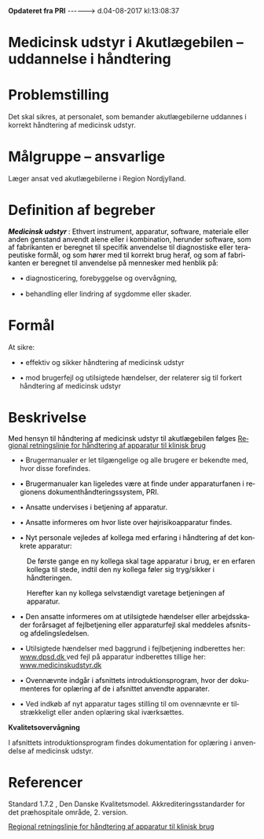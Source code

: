 <!--
.. title: medicinsk-udstyr-i-akutlaegebilen-uddannelse-i-handtering
.. slug: medicinsk-udstyr-i-akutlaegebilen-uddannelse-i-handtering
.. date: 2017-08-04 13:08:38 UTC+02:00
.. tags: 
.. category: 
.. link: 
.. description: 
.. type: text
.. hidetitle: True
-->

<div class="alert alert-success" role="alert"><b>Opdateret fra PRI</b>  ------>  d.04-08-2017  kl:13:08:37</div>

<div class="document" id="U1c74bfa4571a4b64af64e8ff02277f71" lang="da-DK" xml:lang="da-DK" xmlns="http://www.w3.org/1999/xhtml">
 <h1 class="~clause~ Titeloverskrift">
  <span>
   Medicinsk udstyr i Akutlægebilen – uddannelse i håndtering
  </span>
 </h1>
 <p class="~clause~ Brdtekst">
 </p>
 <h1 class="~clause~ Overskrift1" id="a_d5dc910c7bb14cbb923d647a4e6283b9">
  <span>
   Problemstilling
  </span>
 </h1>
 <p class="~clause~ Brdtekst">
  <span>
   Det skal sikres, at personalet, som bemander akutlægebilerne uddannes i korrekt håndtering af medicinsk udstyr.
  </span>
 </p>
 <p class="~clause~ Brdtekst">
 </p>
 <h1 class="~clause~ Overskrift1" id="a_26d64656c8374f5da900faeef004c8c5">
  <span>
   Målgruppe – ansvarlige
  </span>
 </h1>
 <p class="~clause~ Brdtekst">
  <span>
   Læger ansat ved akutlægebilerne i Region Nordjylland.
  </span>
 </p>
 <p class="~clause~ Brdtekst">
 </p>
 <h1 class="~clause~ Overskrift1" id="a_25845cc54a494df2ba30259c704ca317">
  <span>
   Definition af begreber
  </span>
 </h1>
 <p class="~clause~ Normal" style="line-height: 115%;">
  <span style="font-weight: bold; font-style: italic; color: #000;">
   Medicinsk udstyr
  </span>
  <span style="color: #000;">
   : Ethvert instrument, apparatur, software, materiale eller anden genstand anvendt alene eller i kombination, herunder software, som af fabrikanten er beregnet til specifik anvendelse til diagnostiske eller terapeutiske formål, og som hører med til korrekt brug heraf, og som af fabrikanten er beregnet til anvendelse på mennesker med henblik på:
  </span>
 </p>
 <ul class="list47">
  <li>
   <p class="~clause~ Opstilling-punkttegn level0" style="line-height: 115%;">
    <span class="item">
     •
    </span>
    <span>
     diagnosticering, forebyggelse og overvågning,
    </span>
   </p>
  </li>
  <li>
   <p class="~clause~ Opstilling-punkttegn level0" style="line-height: 115%;">
    <span class="item">
     •
    </span>
    <span>
     behandling eller lindring af sygdomme eller skader.
    </span>
   </p>
  </li>
 </ul>
 <p class="~clause~ Opstilling-punkttegn" style="line-height: 115%;">
 </p>
 <h1 class="~clause~ Overskrift1" id="a_518aa418bda54c8c93c3a0f93008faac">
  <span>
   Formål
  </span>
 </h1>
 <p class="~clause~ Brdtekst">
  <span>
   At sikre:
  </span>
 </p>
 <ul class="list47">
  <li>
   <p class="~clause~ Opstilling-punkttegn level0">
    <span class="item">
     •
    </span>
    <span>
     effektiv og sikker håndtering af medicinsk udstyr
    </span>
   </p>
  </li>
  <li>
   <p class="~clause~ Opstilling-punkttegn level0">
    <span class="item">
     •
    </span>
    <span>
     mod brugerfejl og utilsigtede hændelser, der relaterer sig til forkert håndtering af medicinsk udstyr
    </span>
   </p>
  </li>
 </ul>
 <p class="~clause~ Brdtekst">
 </p>
 <h1 class="~clause~ Overskrift1" id="a_6a5a65cc76ce4f6d94f2ce4f169cc0ac">
  <span>
   Beskrivelse
  </span>
 </h1>
 <p class="~clause~ Normal" style="margin-bottom: 3pt; line-height: 100%;">
 </p>
 <p class="~clause~ Normal" style="margin-bottom: 3pt; line-height: 100%;">
  <span style="color: #000;">
   Med hensyn til håndtering af medicinsk udstyr til akutlægebilen følges
  </span>
  <a href="http://pri.rn.dk/pri/Sider/e4274897-ee79-4218-9dd7-2d3da7988348.aspx?sf=4847f245-93aa-4ae7-95d5-1663ee5a48cf">
   <span class="Hyperlink">
    Regional retningslinje for håndtering af apparatur til klinisk brug
   </span>
  </a>
 </p>
 <p class="~clause~ Normal" style="margin-bottom: 3pt; line-height: 100%;">
 </p>
 <ul class="list47">
  <li>
   <p class="~clause~ Opstilling-punkttegn level0">
    <span class="item">
     •
    </span>
    <span>
     Brugermanualer er let tilgængelige og alle brugere er bekendte med, hvor disse forefindes.
    </span>
   </p>
  </li>
  <li>
   <p class="~clause~ Opstilling-punkttegn level0">
    <span class="item">
     •
    </span>
    <span style="color: #000;">
     Brugermanualer kan ligeledes være at finde under apparaturfanen i regionens dokumenthåndteringssystem, PRI.
    </span>
   </p>
  </li>
  <li>
   <p class="~clause~ Opstilling-punkttegn level0">
    <span class="item">
     •
    </span>
    <span style="color: #000;">
     Ansatte undervises i betjening af apparatur.
    </span>
   </p>
  </li>
  <li>
   <p class="~clause~ Opstilling-punkttegn level0">
    <span class="item">
     •
    </span>
    <span style="color: #000;">
     Ansatte informeres om hvor liste over højrisikoapparatur findes.
    </span>
   </p>
  </li>
  <li>
   <p class="~clause~ Opstilling-punkttegn level0">
    <span class="item">
     •
    </span>
    <span style="color: #000;">
     Nyt personale vejledes af kollega med erfaring i håndtering af det konkrete apparatur:
    </span>
   </p>
  </li>
 </ul>
 <p class="~clause~ Opstilling-punkttegn" style="margin-left: 28.35pt;">
  <span style="color: #000;">
   De første gange en ny kollega skal tage apparatur i brug, er en erfaren kollega til stede, indtil den ny kollega føler sig tryg/sikker i håndteringen.
  </span>
 </p>
 <p class="~clause~ Opstilling-punkttegn" style="margin-left: 28.35pt;">
  <span style="color: #000;">
   Herefter kan ny kollega selvstændigt varetage betjeningen af apparatur.
  </span>
 </p>
 <ul class="list47">
  <li>
   <p class="~clause~ Opstilling-punkttegn level0">
    <span class="item">
     •
    </span>
    <span style="color: #000;">
     Den ansatte informeres om at utilsigtede hændelser eller arbejdsskader forårsaget af fejlbetjening eller apparaturfejl skal meddeles afsnits- og afdelingsledelsen.
    </span>
   </p>
  </li>
  <li>
   <p class="~clause~ Opstilling-punkttegn level0">
    <span class="item">
     •
    </span>
    <span>
     Utilsigtede hændelser med baggrund i fejlbetjening indberettes her:
    </span>
    <a href="http://www.dpsd.dk/Rapportering.aspx">
     <span class="Hyperlink">
      www.dpsd.dk
     </span>
    </a>
    <span>
     ved fejl på apparatur indberettes tillige her:
    </span>
    <a href="http://www.medicinskudstyr.dk/1024/visArtikelBred.mu.asp?artikelID=12647">
     <span class="Hyperlink">
      www.medicinskudstyr.dk
     </span>
    </a>
   </p>
  </li>
  <li>
   <p class="~clause~ Opstilling-punkttegn level0">
    <span class="item">
     •
    </span>
    <span style="color: #000;">
     Ovennævnte indgår i afsnittets introduktionsprogram, hvor der dokumenteres for oplæring af de i afsnittet anvendte apparater.
    </span>
   </p>
  </li>
  <li>
   <p class="~clause~ Opstilling-punkttegn level0">
    <span class="item">
     •
    </span>
    <span>
     Ved indkøb af nyt apparatur tages stilling til om ovennævnte er tilstrækkeligt eller anden oplæring skal iværksættes.
    </span>
   </p>
  </li>
 </ul>
 <p class="~clause~ Opstilling-punkttegn">
  <span style="font-weight: bold; color: #000;">
  </span>
 </p>
 <p class="~clause~ Brdtekst">
  <span style="font-weight: bold;">
   Kvalitetsovervågning
  </span>
 </p>
 <p class="~clause~ Brdtekst">
  <span>
   I afsnittets introduktionsprogram findes dokumentation for oplæring i anvendelse af medicinsk udstyr.
  </span>
 </p>
 <p class="~clause~ Brdtekst">
 </p>
 <h1 class="~clause~ Overskrift1" id="a_062381e30f224de1b4ea2410775eb4b3">
  <span>
   Referencer
  </span>
 </h1>
 <p class="~clause~ Brdtekst">
  <span>
   Standard 1.7.2
  </span>
  <a id="a_GoBack">
  </a>
  <span>
   , Den Danske Kvalitetsmodel. Akkrediteringsstandarder for det præhospitale område, 2. version.
  </span>
 </p>
 <p class="~clause~ Brdtekst">
 </p>
 <p class="~clause~ Normal" style="margin-bottom: 3pt; line-height: 100%;">
  <a href="http://pri.rn.dk/pri/Sider/e4274897-ee79-4218-9dd7-2d3da7988348.aspx?sf=4847f245-93aa-4ae7-95d5-1663ee5a48cf">
   <span class="Hyperlink">
    Regional retningslinje for håndtering af apparatur til klinisk brug
   </span>
  </a>
 </p>
 <p class="~clause~ Brdtekst">
 </p>
 <p class="~clause~ Brdtekst">
 </p>
 <p class="~clause~ Normal">
 </p>
</div>
